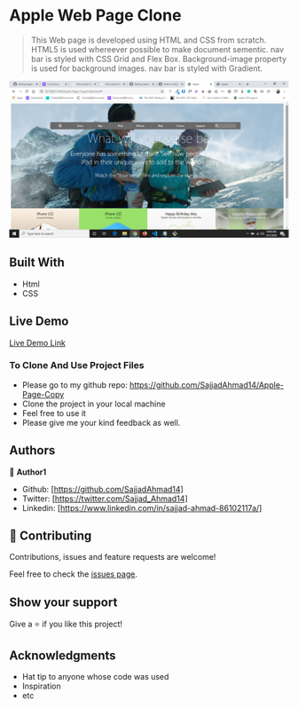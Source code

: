 # Apple Web Page Clone

> This Web page is developed using HTML and CSS from scratch.
> HTML5 is used whereever possible to make document sementic.
> nav bar is styled with CSS Grid and Flex Box.
>Background-image property is used for background images.
>nav bar is styled with Gradient.


![screenshot](https://github.com/SajjadAhmad14/Apple-Page-Copy/blob/development/images/Apple.png)


## Built With

- Html
- CSS

## Live Demo

[Live Demo Link](https://rawcdn.githack.com/SajjadAhmad14/Apple-Page-Copy/51abcd8489a791f6ad629075cb0b5cda34f2db31/index.html)


### To Clone And Use Project Files
- Please go to my github repo: https://github.com/SajjadAhmad14/Apple-Page-Copy
- Clone the project in your local machine
- Feel free to use it
- Please give me your kind feedback as well.


## Authors

👤 **Author1**

- Github: [https://github.com/SajjadAhmad14]
- Twitter: [https://twitter.com/Sajjad_Ahmad14]
- Linkedin: [https://www.linkedin.com/in/sajjad-ahmad-86102117a/]


## 🤝 Contributing

Contributions, issues and feature requests are welcome!

Feel free to check the [issues page](https://github.com/SajjadAhmad14/Apple-Page-Copy/issues).

## Show your support

Give a ⭐️ if you like this project!

## Acknowledgments

- Hat tip to anyone whose code was used
- Inspiration
- etc
